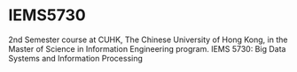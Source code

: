 # IEMS5730
2nd Semester course at CUHK, The Chinese University of Hong Kong, in the Master of Science in Information Engineering program. 
IEMS 5730: Big Data Systems and Information Processing 
